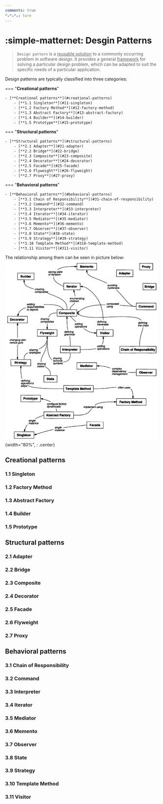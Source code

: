 ```yaml
---
comments: true
ᴴₒᴴₒᴴₒ: ture
---
```


# **:simple-matternet: Desgin Patterns**

> `Design pattern` is a <u>reusable solution</u> to a commonly occurring problem in software design. It provides a general <u>framework</u> for solving a particular design problem, which can be adapted to suit the specific needs of a particular application.

Design patterns are typically classified into three categories:

=== "**Creational patterns**"

    - [**Creational patterns**](#creational-patterns)
        - [**1.1 Singleton**](#11-singleton)
        - [**1.2 Factory Method**](#12-factory-method)
        - [**1.3 Abstract Factory**](#13-abstract-factory)
        - [**1.4 Builder**](#14-builder)
        - [**1.5 Prototype**](#15-prototype)

=== "**Structural patterns**"

    - [**Structural patterns**](#structural-patterns)
        - [**2.1 Adapter**](#21-adapter)
        - [**2.2 Bridge**](#22-bridge)
        - [**2.3 Composite**](#23-composite)
        - [**2.4 Decorator**](#24-decorator)
        - [**2.5 Facade**](#25-facade)
        - [**2.6 Flyweight**](#26-flyweight)
        - [**2.7 Proxy**](#27-proxy)
        
=== "**Behavioral patterns**"

    - [**Behavioral patterns**](#behavioral-patterns)
        - [**3.1 Chain of Responsibility**](#31-chain-of-responsibility)
        - [**3.2 Command**](#32-command)
        - [**3.3 Interpreter**](#33-interpreter)
        - [**3.4 Iterator**](#34-iterator)
        - [**3.5 Mediator**](#35-mediator)
        - [**3.6 Memento**](#36-memento)
        - [**3.7 Observer**](#37-observer)
        - [**3.8 State**](#38-state)
        - [**3.9 Strategy**](#39-strategy)
        - [**3.10 Template Method**](#310-template-method)
        - [**3.11 Visitor**](#311-visitor)

The relationship among them can be seen in picture below:
![picture 1](pictures/dp_relationship.png){width="80%", : .center}

## **Creational patterns** 

### **1.1 Singleton**
### **1.2 Factory Method**
### **1.3 Abstract Factory**
### **1.4 Builder**
### **1.5 Prototype**

## **Structural patterns**
### **2.1 Adapter**
### **2.2 Bridge**
### **2.3 Composite**
### **2.4 Decorator**
### **2.5 Facade**
### **2.6 Flyweight**
### **2.7 Proxy**

## **Behavioral patterns**
### **3.1 Chain of Responsibility**
### **3.2 Command**
### **3.3 Interpreter**
### **3.4 Iterator**
### **3.5 Mediator**
### **3.6 Memento**
### **3.7 Observer**
### **3.8 State**
### **3.9 Strategy**
### **3.10 Template Method**
### **3.11 Visitor**
